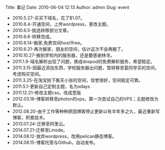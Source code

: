 Title: 事记
Date: 2010-06-04 12:13
Author: admin
Slug: event

-   2010.5.27-买买下域名，花了\$1.07。
-   2010.6.4-开通空间，上传wordpress，更改主题。
-   2010.6.5-挑选转移部分文章。
-   2010.6.6-转移完成。
-   2010.6.14-搬家,免费空间host1free。
-   2010.6.21-再次搬家，朋友的空间，估计这次不会再搬了。
-   2010.10.27-搬到学校内的服务器，还是要感谢林寻。
-   2011.1.9-域名解析出现了问题，换成dnspod的免费解析服务，希望稳定。
-   2011.3.15-因最近添加东西，学校服务器出问题，暂转移至葛同学买的空间，考虑购买空间。
-   2011.3.25-在淘宝拍下衡天小张的空间，信誉很好，空间稳定可靠。
-   2011.5.1-更新自己定制主题，名为xdays
-   2011.12.21-修改主题css，改成宽版
-   2012.03.18-博客转移至photon的vps，第一次尝试自己的VPS；主题修改为默认。
-   2012.08.20-由于工作等种种原因博客停止更新以有半年多之久，最近重新写博客，积累技术。
-   2013.07.24-迁移至阿里云。
-   2014.07.21-迁移至Linode。
-   2014.08.12-放弃wordpress，改用pelican静态博客。
-   2014.08.15-博客托管与Github，自动发布。
